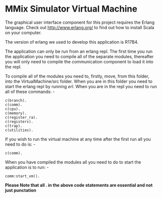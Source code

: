 MMix Simulator Virtual Machine
==============================

The graphical user interface component for this project requires the Erlang language. Check out http://www.erlang.org/ to find out how to install Scala on your computer.

The version of erlang we used to develop this application is R17B4.

The application can only be run from an erlang repl. The first time you run the application you need to compile all of the separate modules, thereafter you will only need to compile the communication component to load it into the repl.

To compile all of the modules you need to, firstly, move, from this folder, into the VirtualMachine/src folder. When you are in this folder you need to start the erlang repl by running *erl*. When you are in the repl you need to run all of these commands: -

```
c(branch).
c(comm).
c(cpu).
c(memory).
c(register_ra).
c(registers).
c(trap).
c(utilities).
```

If you wish to run the virtual machine at any time after the first run all you need to do is: -

```
c(comm).
```

When you have compiled the modules all you need to do to start the application is to run: -

```
comm:start_vm().
```

**Please Note that all . in the above code statements are essential and not just punctation**